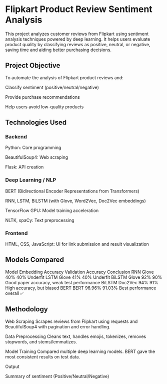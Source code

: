 # Flipkart Product Review Sentiment Analysis
This project analyzes customer reviews from Flipkart using sentiment analysis techniques powered by deep learning. It helps users evaluate product quality by classifying reviews as positive, neutral, or negative, saving time and aiding better purchasing decisions.

## Project Objective
To automate the analysis of Flipkart product reviews and:

Classify sentiment (positive/neutral/negative)

Provide purchase recommendations

Help users avoid low-quality products

## Technologies Used
### Backend
Python: Core programming

BeautifulSoup4: Web scraping

Flask: API creation

### Deep Learning / NLP
BERT (Bidirectional Encoder Representations from Transformers)

RNN, LSTM, BiLSTM (with Glove, Word2Vec, Doc2Vec embeddings)

TensorFlow GPU: Model training acceleration

NLTK, spaCy: Text preprocessing

### Frontend
HTML, CSS, JavaScript: UI for link submission and result visualization

## Models Compared
Model	Embedding	Accuracy	Validation Accuracy	Conclusion
RNN	Glove	40%	40%	Underfit
LSTM	Glove	41%	40%	Underfit
BiLSTM	Glove	92%	90%	Good paper accuracy, weak test performance
BiLSTM	Doc2Vec	94%	91%	High accuracy, but biased
BERT	BERT	96.96%	91.03%	Best performance overall ✅
## Methodology
Web Scraping
Scrapes reviews from Flipkart using requests and BeautifulSoup4 with pagination and error handling.

Data Preprocessing
Cleans text, handles emojis, tokenizes, removes stopwords, and stems/lemmatizes.

Model Training
Compared multiple deep learning models. BERT gave the most consistent results on test data.

Output

Summary of sentiment (Positive/Neutral/Negative)

